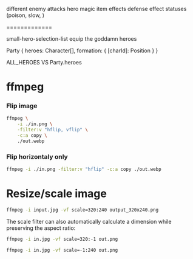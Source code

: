 different enemy attacks
hero magic
item effects
defense effect
statuses (poison, slow, )

=============

small-hero-selection-list
equip the goddamn heroes

Party {
heroes: Character[],
formation: { [charId]: Position }
}

ALL_HEROES VS Party.heroes

# ffmpeg

### Flip image

```bash
ffmpeg \
    -i ./in.png \
    -filter:v "hflip, vflip" \
    -c:a copy \
    ./out.webp
```

### Flip horizontaly only

```bash
ffmpeg -i ./in.png -filter:v "hflip" -c:a copy ./out.webp
```

# Resize/scale image

```bash
ffmpeg -i input.jpg -vf scale=320:240 output_320x240.png
```

The scale filter can also automatically calculate a dimension while preserving the aspect ratio:

```bash
ffmpeg -i in.jpg -vf scale=320:-1 out.png

ffmpeg -i in.jpg -vf scale=-1:240 out.png
```
